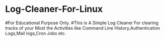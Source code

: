 # Log-Cleaner-For-Linux
#For Educational Purpose Only.
#This is A Simple Log Cleaner For clearing tracks of your Most the Activities like Command Line History,Authentication Logs,Mail logs,Cron Jobs etc.
